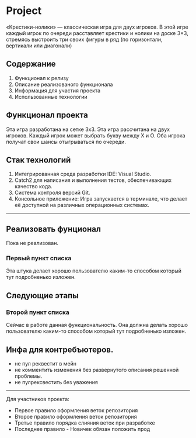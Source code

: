 # Project

«Крестики-нолики» — классическая игра для двух игроков. В этой игре каждый игрок по очереди расставляет крестики и нолики на доске 3×3, стремясь выстроить три своих фигуры в ряд (по горизонтали, вертикали или диагонали)

## Содержание 

1. Функционал к релизу 
2. Описание реализованого функционала 
3. Информация для участия проекта
4. Использованные технологии

## Функционал проекта 

Эта игра разработана на сетке 3х3.
Эта игра рассчитана на двух игроков.
Каждый игрок может выбрать букву между X и O.
Оба игрока получат свои шансы отыгрываться по очереди.

## Стак технологий

1. Интегрированная среда разработки IDE: Visual Studio.
2. Catch2 для написания и выполнения тестов, обеспечивающих качество кода.
3. Система контроля версий Git.
4. Консольное приложение: Игра запускается в терминале, что делает её доступной на различных операционных системах.

---

## Реализовать фунционал 
Пока не реализован.
### Первый пункт списка

Эта штука делает хорошо пользователю каким-то способом который тут подробненько изложен.

## Следующие этапы 

### Второй пункт списка

Сейчас в работе данная функциональность. Она должна делать хорошо пользователю каким-то способом который тут подробненько изложен.

## Инфа для контребъютеров.

 - не пул реквестит в мейн
 - не комментить изменения без развернутого описания решенной проблемы.
 - не пулрексвестить без уважения 
	
--- 

Для участников проекта: 

- Первое правило оформления веток репозитория 
- Второе правило оформления веток репозитория
- Третье правило порядка слияния веток при разработке 
- Последнее правило - Новичек обязан положить прод
